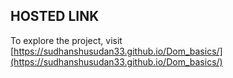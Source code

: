 ## HOSTED LINK
To explore the project, visit [https://sudhanshusudan33.github.io/Dom_basics/](https://sudhanshusudan33.github.io/Dom_basics/)